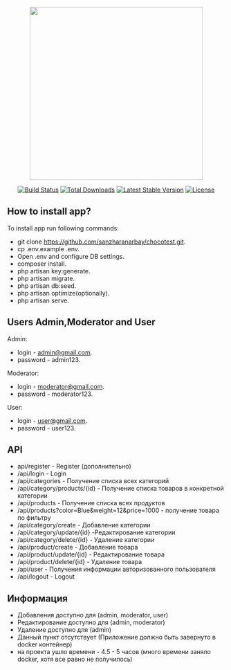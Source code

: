 <p align="center"><img src="https://res.cloudinary.com/dtfbvvkyp/image/upload/v1566331377/laravel-logolockup-cmyk-red.svg" width="400"></p>

<p align="center">
<a href="https://travis-ci.org/laravel/framework"><img src="https://travis-ci.org/laravel/framework.svg" alt="Build Status"></a>
<a href="https://packagist.org/packages/laravel/framework"><img src="https://poser.pugx.org/laravel/framework/d/total.svg" alt="Total Downloads"></a>
<a href="https://packagist.org/packages/laravel/framework"><img src="https://poser.pugx.org/laravel/framework/v/stable.svg" alt="Latest Stable Version"></a>
<a href="https://packagist.org/packages/laravel/framework"><img src="https://poser.pugx.org/laravel/framework/license.svg" alt="License"></a>
</p>

## How to install app?

To install app run following commands:

- git clone https://github.com/sanzharanarbay/chocotest.git.
- cp .env.example  .env.
- Open .env and configure DB settings.
- composer install.
- php artisan key:generate.
- php artisan migrate.
- php artisan db:seed.
- php artisan optimize(optionally).
- php artisan serve.

## Users Admin,Moderator and User

Admin:
 - login - admin@gmail.com.
 - password - admin123.

Moderator:
 - login - moderator@gmail.com.
 - password - moderator123.

User:
 - login - user@gmail.com.
 - password - user123.

## API
- api/register - Register (дополнительно)
- /api/login -   Login
- /api/categories - Получение списка всех категорий
- /api/category/products/{id} - Получение списка товаров в конкретной категории
- /api/products - Получение списка всех продуктов
- /api/products?color=Blue&weight=12&price=1000 - получение товара по фильтру
- /api/category/create - Добавление категории
 - /api/category/update/{id} -Редактирование категории
 - /api/category/delete/{id} - Удаление категории
 - /api/product/create - Добавление товара
 - /api/product/update/{id} - Редактирование товара
 - /api/product/delete/{id} - Удаление товара
 - /api/user - Получения информации авторизованного пользователя
 - /api/logout - Logout

## Информация

- Добавления доступно для (admin, moderator, user)
 - Редактирование доступно для (admin, moderator)
 - Удаление доступно для (admin)
 - Данный пункт отсутствует (Приложение должно быть завернуто в docker контейнер)
 - на  проекта ушло времени - 4.5 - 5 часов (много времени заняло docker, хотя все равно не получилось)   
